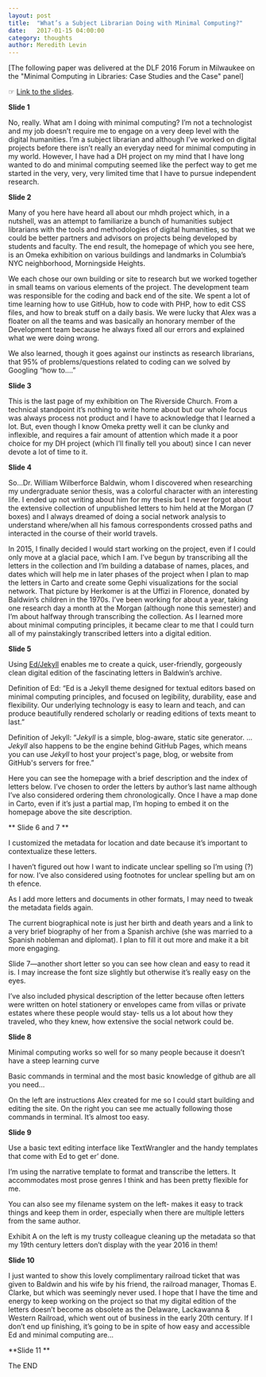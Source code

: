 ```yaml
---
layout: post
title:  "What’s a Subject Librarian Doing with Minimal Computing?"
date:   2017-01-15 04:00:00
category: thoughts
author: Meredith Levin
---
```


[The following paper was delivered at the DLF 2016 Forum in Milwaukee on the "Minimal Computing in Libraries: Case Studies and the Case" panel]

&#9758; [Link to the slides]({{site.baseurl}}/images/mlevin-dlf-2016.pdf).

**Slide 1**

No, really. What am I doing with minimal computing? I’m not a
technologist and my job doesn’t require me to engage on a very deep
level with the digital humanities. I’m a subject librarian and although
I’ve worked on digital projects before there isn’t really an everyday
need for minimal computing in my world. However, I have had a DH project
on my mind that I have long wanted to do and minimal computing seemed
like the perfect way to get me started in the very, very, very limited
time that I have to pursue independent research.

**Slide 2**

Many of you here have heard all about our mhdh project which, in a
nutshell, was an attempt to familiarize a bunch of humanities subject
librarians with the tools and methodologies of digital humanities, so
that we could be better partners and advisors on projects being
developed by students and faculty. The end result, the homepage of which
you see here, is an Omeka exhibition on various buildings and landmarks
in Columbia’s NYC neighborhood, Morningside Heights.

We each chose our own building or site to research but we worked
together in small teams on various elements of the project. The
development team was responsible for the coding and back end of the
site. We spent a lot of time learning how to use GitHub, how to code
with PHP, how to edit CSS files, and how to break stuff on a daily
basis. We were lucky that Alex was a floater on all the teams and was
basically an honorary member of the Development team because he always
fixed all our errors and explained what we were doing wrong.

We also learned, though it goes against our instincts as research
librarians, that 95% of problems/questions related to coding can we
solved by Googling “how to….”

**Slide 3**

This is the last page of my exhibition on The Riverside Church. From a
technical standpoint it’s nothing to write home about but our whole
focus was always process not product and I have to acknowledge that I
learned a lot. But, even though I know Omeka pretty well it can be
clunky and inflexible, and requires a fair amount of attention which
made it a poor choice for my DH project (which I’ll finally tell you
about) since I can never devote a lot of time to it.

**Slide 4**

So...Dr. William Wilberforce Baldwin, whom I discovered when researching
my undergraduate senior thesis, was a colorful character with an
interesting life. I ended up not writing about him for my thesis but I
never forgot about the extensive collection of unpublished letters to
him held at the Morgan (7 boxes) and I always dreamed of doing a social
network analysis to understand where/when all his famous correspondents
crossed paths and interacted in the course of their world travels.

In 2015, I finally decided I would start working on the project,
even if I could only move at a glacial pace, which I am. I’ve begun by
transcribing all the letters in the collection and I’m building a
database of names, places, and dates which will help me in later phases
of the project when I plan to map the letters in Carto and create some
Gephi visualizations for the social network. That picture by Herkomer is at the Uffizi in Florence, donated by
Baldwin’s children in the 1970s. I’ve been working for about a year,
taking one research day a month at the Morgan (although none this
semester) and I’m about halfway through transcribing the collection. As
I learned more about minimal computing principles, it became clear to me
that I could turn all of my painstakingly transcribed letters into a
digital edition.

**Slide 5**

Using [Ed/Jekyll](http://elotroalex.github.io/ed/) enables me to create a quick, user-friendly, gorgeously
clean digital edition of the fascinating letters in Baldwin’s archive.

Definition of Ed: “Ed is a Jekyll theme designed for textual editors
based on minimal computing principles, and focused on legibility,
durability, ease and flexibility. Our underlying technology is easy to
learn and teach, and can produce beautifully rendered scholarly or
reading editions of texts meant to last.”

Definition of Jekyll: “*Jekyll* is a simple, blog-aware, static site
generator. ... *Jekyll* also happens to be the engine behind GitHub
Pages, which means you can use *Jekyll* to host your project's page,
blog, or website from GitHub's servers for free.”

Here you can see the homepage with a brief description and the index of
letters below. I’ve chosen to order the letters by author’s last name
although I’ve also considered ordering them chronologically. Once I have
a map done in Carto, even if it’s just a partial map, I’m hoping to
embed it on the homepage above the site description.

** Slide 6 and 7 **

I customized the metadata for location and date because it’s important
to contextualize these letters.

I haven’t figured out how I want to indicate unclear spelling so I’m
using (?) for now. I’ve also considered using footnotes for unclear
spelling but am on th efence.

As I add more letters and documents in other formats, I may need to
tweak the metadata fields again.

The current biographical note is just her birth and death years and a
link to a very brief biography of her from a Spanish archive (she was
married to a Spanish nobleman and diplomat). I plan to fill it out more
and make it a bit more engaging.

Slide 7—another short letter so you can see how clean and easy to read
it is. I may increase the font size slightly but otherwise it’s really
easy on the eyes.

I’ve also included physical description of the letter because often
letters were written on hotel stationery or envelopes came from villas
or private estates where these people would stay- tells us a lot about
how they traveled, who they knew, how extensive the social network could
be.

**Slide 8**

Minimal computing works so well for so many people because it doesn’t
have a steep learning curve

Basic commands in terminal and the most basic knowledge of github are
all you need…

On the left are instructions Alex created for me so I could start
building and editing the site. On the right you can see me actually
following those commands in terminal. It’s almost too easy.

**Slide 9**

Use a basic text editing interface like TextWrangler and the handy
templates that come with Ed to get er’ done.

I’m using the narrative template to format and transcribe the letters.
It accommodates most prose genres I think and has been pretty flexible
for me.

You can also see my filename system on the left- makes it easy to track
things and keep them in order, especially when there are multiple
letters from the same author.

Exhibit A on the left is my trusty colleague cleaning up the metadata so
that my 19th century letters don’t display with the year 2016 in them!

**Slide 10**

I just wanted to show this lovely complimentary railroad ticket that was
given to Baldwin and his wife by his friend, the railroad manager,
Thomas E. Clarke, but which was seemingly never used. I hope that I have
the time and energy to keep working on the project so that my digital
edition of the letters doesn’t become as obsolete as the Delaware,
Lackawanna & Western Railroad, which went out of business in the early
20th century. If I don’t end up finishing, it’s going to be in spite of
how easy and accessible Ed and minimal computing are…

**Slide 11 **

The END
